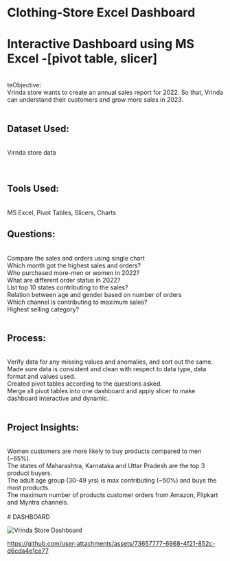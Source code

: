 # Clothing-Store Excel Dashboard
# Interactive Dashboard using MS Excel -[pivot table, slicer]
<br>
teObjective:</h2> <br>
Vrinda store wants to create an annual sales report for 2022. So that, Vrinda can understand their customers and grow more sales in 2023.
<br> <br>
<h2>Dataset Used: </h2><br>
Virnda store data <br>
<br>
<br>
<h2>Tools Used:</h2><br>
MS Excel, Pivot Tables, Slicers, Charts
<h2>Questions:</h2> <br>
Compare the sales and orders using single chart <br>
Which month got the highest sales and orders?<br>
Who purchased more-men or women in 2022?<br>
What are different order status in 2022?<br>
List top 10 states contributing to the sales?<br>
Relation between age and gender based on number of orders<br>
Which channel is contributing to maximum sales?<br>
Highest selling category?<br> <br>

<h2>Process:</h2><br>
Verify data for any missing values and anomalies, and sort out the same.<br>
Made sure data is consistent and clean with respect to data type, data format and values used.<br>
Created pivot tables according to the questions asked.<br>
Merge all pivot tables into one dashboard and apply slicer to make dashboard interactive and dynamic.<br><br>

<h2>Project Insights:</h2><br> 
Women customers are more likely to buy products compared to men (~65%).<br>
The states of Maharashtra, Karnataka and Uttar Pradesh are the top 3 product buyers.<br>
The adult age group (30-49 yrs) is max contributing (~50%) and buys the most products.<br>
The maximum number of products customer orders from Amazon, Flipkart and Myntra channels.<br>

<br>
# DASHBOARD

![Vrinda Store Dashboard](https://github.com/user-attachments/assets/eecd66eb-f1d1-492c-b3dc-c9a9cfd4c0ee)



https://github.com/user-attachments/assets/73657777-6968-4f21-852c-d6cda4e1ce77


